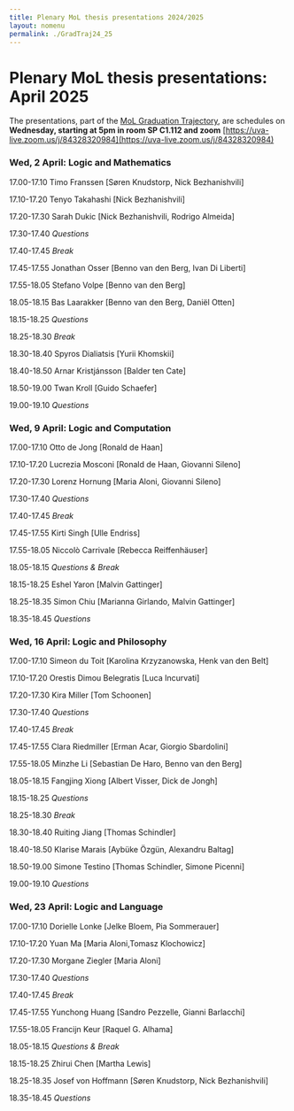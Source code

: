 ```yaml
---
title: Plenary MoL thesis presentations 2024/2025  
layout: nomenu
permalink: ./GradTraj24_25
---
```

# Plenary MoL thesis presentations: April 2025 

The presentations, part of the [MoL Graduation Trajectory](https://www.marialoni.org/GraduationTrajectory), are schedules on **Wednesday, starting at 5pm in room SP C1.112 and zoom** [https://uva-live.zoom.us/j/84328320984](https://uva-live.zoom.us/j/84328320984)

### Wed, 2 April: Logic and Mathematics

17.00-17.10 Timo Franssen [Søren Knudstorp, Nick Bezhanishvili]

17.10-17.20 Tenyo Takahashi [Nick Bezhanishvili]

17.20-17.30 Sarah Dukic [Nick Bezhanishvili, Rodrigo Almeida]  

17.30-17.40 *Questions*

17.40-17.45 *Break*

17.45-17.55 Jonathan Osser [Benno van den Berg, Ivan Di Liberti]

17.55-18.05 Stefano Volpe [Benno van den Berg]  

18.05-18.15 Bas Laarakker [Benno van den Berg, Daniël Otten]

18.15-18.25 *Questions*

18.25-18.30 *Break*

18.30-18.40 Spyros Dialiatsis [Yurii Khomskii] 

18.40-18.50 Arnar Kristjánsson [Balder ten Cate]

18.50-19.00 Twan Kroll [Guido Schaefer]

19.00-19.10 *Questions*

### Wed, 9 April: Logic and Computation

17.00-17.10 Otto de Jong [Ronald de Haan]

17.10-17.20 Lucrezia Mosconi [Ronald de Haan, Giovanni Sileno]

17.20-17.30 Lorenz Hornung [Maria Aloni, Giovanni Sileno]

17.30-17.40 *Questions*

17.40-17.45 *Break*

17.45-17.55 Kirti Singh [Ulle Endriss]

17.55-18.05 Niccolò Carrivale [Rebecca Reiffenhäuser]

18.05-18.15 *Questions & Break*

18.15-18.25 Eshel Yaron [Malvin Gattinger]

18.25-18.35 Simon Chiu [Marianna Girlando, Malvin Gattinger]

18.35-18.45 *Questions*
 

### Wed, 16 April: Logic and Philosophy 

17.00-17.10 Simeon du Toit [Karolina Krzyzanowska, Henk van den Belt] 

17.10-17.20 Orestis Dimou Belegratis [Luca Incurvati]

17.20-17.30 Kira Miller [Tom Schoonen]

17.30-17.40 *Questions*

17.40-17.45 *Break*

17.45-17.55 Clara Riedmiller [Erman Acar, Giorgio Sbardolini]

17.55-18.05 Minzhe Li [Sebastian De Haro, Benno van den Berg]

18.05-18.15 Fangjing Xiong [Albert Visser, Dick de Jongh]

18.15-18.25 *Questions*

18.25-18.30 *Break*

18.30-18.40 Ruiting Jiang [Thomas Schindler]

18.40-18.50 Klarise Marais [Aybüke Özgün, Alexandru Baltag]

18.50-19.00 Simone Testino [Thomas Schindler, Simone Picenni]

19.00-19.10 *Questions*

### Wed, 23 April: Logic and Language

17.00-17.10 Dorielle Lonke [Jelke Bloem, Pia Sommerauer]

17.10-17.20 Yuan Ma [Maria Aloni,Tomasz Klochowicz]

17.20-17.30 Morgane Ziegler [Maria Aloni]  

17.30-17.40 *Questions* 

17.40-17.45 *Break*

17.45-17.55 Yunchong Huang [Sandro Pezzelle, Gianni Barlacchi]

17.55-18.05 Francijn Keur [Raquel G. Alhama]

18.05-18.15 *Questions & Break* 

18.15-18.25 Zhirui Chen [Martha Lewis]

18.25-18.35 Josef von Hoffmann [Søren Knudstorp, Nick Bezhanishvili]

18.35-18.45 *Questions* 
 
